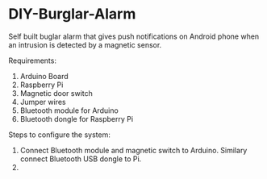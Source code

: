 # DIY-Burglar-Alarm

Self built buglar alarm that gives push notifications on Android phone when an 
intrusion is detected by a magnetic sensor.

Requirements:
1. Arduino Board
2. Raspberry Pi
3. Magnetic door switch
4. Jumper wires
5. Bluetooth module for Arduino
6. Bluetooth dongle for Raspberry Pi

Steps to configure the system:

1. Connect Bluetooth module and magnetic switch to Arduino. Similary connect Bluetooth USB dongle to Pi.
2. 

